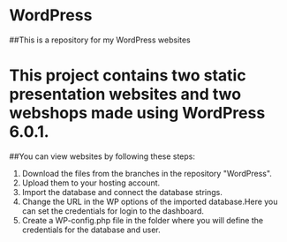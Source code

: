 # WordPress
##This is a repository for my WordPress websites

# This project contains two static presentation websites and two webshops made using WordPress 6.0.1. 

##You can view websites by following these steps:

1. Download the files from the branches in the repository "WordPress".
2. Upload them to your hosting account.
3. Import the database and connect the database strings.
4. Change the URL in the WP options of the imported database.Here you can set the credentials for login to the dashboard.
5. Create a WP-config.php file in the folder where you will define the credentials for the database and user.
